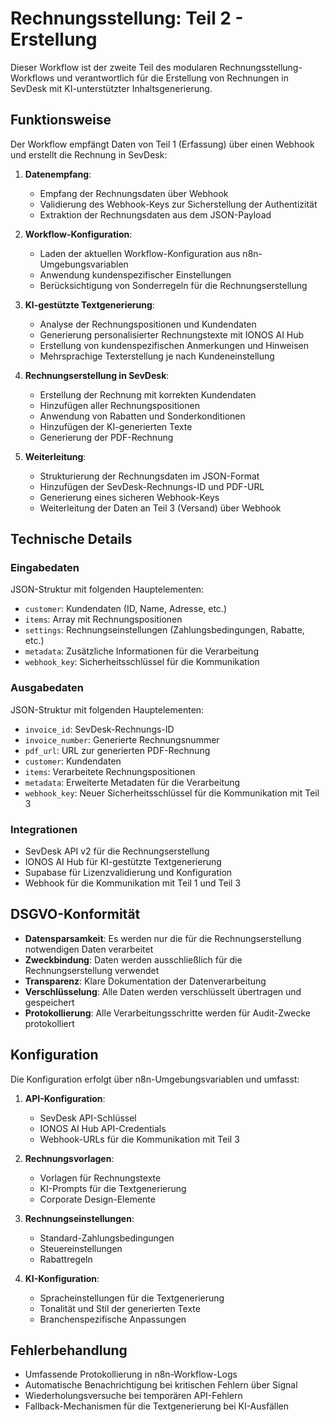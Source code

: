 # Rechnungsstellung: Teil 2 - Erstellung

Dieser Workflow ist der zweite Teil des modularen Rechnungsstellung-Workflows und verantwortlich für die Erstellung von Rechnungen in SevDesk mit KI-unterstützter Inhaltsgenerierung.

## Funktionsweise

Der Workflow empfängt Daten von Teil 1 (Erfassung) über einen Webhook und erstellt die Rechnung in SevDesk:

1. **Datenempfang**:
   - Empfang der Rechnungsdaten über Webhook
   - Validierung des Webhook-Keys zur Sicherstellung der Authentizität
   - Extraktion der Rechnungsdaten aus dem JSON-Payload

2. **Workflow-Konfiguration**:
   - Laden der aktuellen Workflow-Konfiguration aus n8n-Umgebungsvariablen
   - Anwendung kundenspezifischer Einstellungen
   - Berücksichtigung von Sonderregeln für die Rechnungserstellung

3. **KI-gestützte Textgenerierung**:
   - Analyse der Rechnungspositionen und Kundendaten
   - Generierung personalisierter Rechnungstexte mit IONOS AI Hub
   - Erstellung von kundenspezifischen Anmerkungen und Hinweisen
   - Mehrsprachige Texterstellung je nach Kundeneinstellung

4. **Rechnungserstellung in SevDesk**:
   - Erstellung der Rechnung mit korrekten Kundendaten
   - Hinzufügen aller Rechnungspositionen
   - Anwendung von Rabatten und Sonderkonditionen
   - Hinzufügen der KI-generierten Texte
   - Generierung der PDF-Rechnung

5. **Weiterleitung**:
   - Strukturierung der Rechnungsdaten im JSON-Format
   - Hinzufügen der SevDesk-Rechnungs-ID und PDF-URL
   - Generierung eines sicheren Webhook-Keys
   - Weiterleitung der Daten an Teil 3 (Versand) über Webhook

## Technische Details

### Eingabedaten

JSON-Struktur mit folgenden Hauptelementen:
- `customer`: Kundendaten (ID, Name, Adresse, etc.)
- `items`: Array mit Rechnungspositionen
- `settings`: Rechnungseinstellungen (Zahlungsbedingungen, Rabatte, etc.)
- `metadata`: Zusätzliche Informationen für die Verarbeitung
- `webhook_key`: Sicherheitsschlüssel für die Kommunikation

### Ausgabedaten

JSON-Struktur mit folgenden Hauptelementen:
- `invoice_id`: SevDesk-Rechnungs-ID
- `invoice_number`: Generierte Rechnungsnummer
- `pdf_url`: URL zur generierten PDF-Rechnung
- `customer`: Kundendaten
- `items`: Verarbeitete Rechnungspositionen
- `metadata`: Erweiterte Metadaten für die Verarbeitung
- `webhook_key`: Neuer Sicherheitsschlüssel für die Kommunikation mit Teil 3

### Integrationen

- SevDesk API v2 für die Rechnungserstellung
- IONOS AI Hub für KI-gestützte Textgenerierung
- Supabase für Lizenzvalidierung und Konfiguration
- Webhook für die Kommunikation mit Teil 1 und Teil 3

## DSGVO-Konformität

- **Datensparsamkeit**: Es werden nur die für die Rechnungserstellung notwendigen Daten verarbeitet
- **Zweckbindung**: Daten werden ausschließlich für die Rechnungserstellung verwendet
- **Transparenz**: Klare Dokumentation der Datenverarbeitung
- **Verschlüsselung**: Alle Daten werden verschlüsselt übertragen und gespeichert
- **Protokollierung**: Alle Verarbeitungsschritte werden für Audit-Zwecke protokolliert

## Konfiguration

Die Konfiguration erfolgt über n8n-Umgebungsvariablen und umfasst:

1. **API-Konfiguration**:
   - SevDesk API-Schlüssel
   - IONOS AI Hub API-Credentials
   - Webhook-URLs für die Kommunikation mit Teil 3

2. **Rechnungsvorlagen**:
   - Vorlagen für Rechnungstexte
   - KI-Prompts für die Textgenerierung
   - Corporate Design-Elemente

3. **Rechnungseinstellungen**:
   - Standard-Zahlungsbedingungen
   - Steuereinstellungen
   - Rabattregeln

3. **KI-Konfiguration**:
   - Spracheinstellungen für die Textgenerierung
   - Tonalität und Stil der generierten Texte
   - Branchenspezifische Anpassungen

## Fehlerbehandlung

- Umfassende Protokollierung in n8n-Workflow-Logs
- Automatische Benachrichtigung bei kritischen Fehlern über Signal
- Wiederholungsversuche bei temporären API-Fehlern
- Fallback-Mechanismen für die Textgenerierung bei KI-Ausfällen
